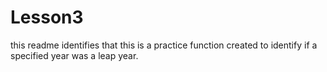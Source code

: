 # Lesson3
this readme identifies that this is a practice function created to identify if a specified year was a leap year.
